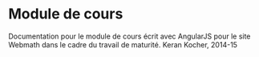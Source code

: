 # Module de cours

Documentation pour le module de cours écrit avec AngularJS pour le site Webmath dans le cadre du travail de maturité.
Keran Kocher, 2014-15